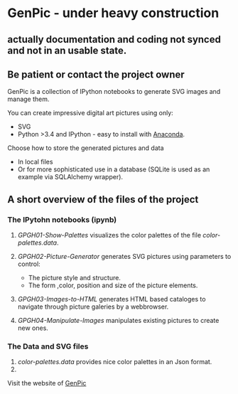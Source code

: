 # GenPic - under heavy construction
## actually documentation and coding not synced and not in an usable state.
## Be patient or contact the project owner


GenPic is a collection of IPython notebooks to generate SVG images and manage them.

You can create impressive digital art pictures using only:

   + SVG
   + Python >3.4 and IPython - easy to install with
     [Anaconda](https://www.continuum.io/downloads).

Choose how to store the generated pictures and data

   + In local files 
   + Or for more sophisticated use in a database
      (SQLite is used as an example via SQLAlchemy wrapper).


## A short overview of the files of the project

### The IPytohn notebooks (ipynb)

1. *GPGH01-Show-Palettes* visualizes the color palettes of the file *color-palettes.data*.

2. *GPGH02-Picture-Generator*  generates SVG pictures using parameters to control:
   
   * The picture style and structure.
   * The form ,color, position and size of the picture elements.

2. *GPGH03-Images-to-HTML* generates HTML based cataloges to navigate through
   picture galeries by a webbrowser. 

2. *GPGH04-Manipulate-Images* manipulates existing pictures to create new ones.

### The Data and SVG files

1.  *color-palettes.data* provides nice color palettes in an Json format.
2.  

Visit the website of [GenPic](http://djw4u.github.io/GenPic/)
